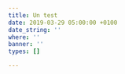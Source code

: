 ```yaml
---
title: Un test
date: 2019-03-29 05:00:00 +0100
date_string: ''
where: ''
banner: ''
types: []

---
```

